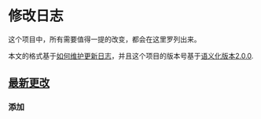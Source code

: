 # 修改日志

这个项目中，所有需要值得一提的改变，都会在这里罗列出来。

本文的格式基于[如何维护更新日志](https://keepachangelog.com/zh-CN/1.0.0/)，并且这个项目的版本号基于[语义化版本2.0.0](https://semver.org/lang/zh-CN/).

## [最新更改]

### 添加

[最新更改]: https://github.com/jujili/depviz/compare/v0.0.0...HEAD
<!-- [0.1.0]: https://github.com/jujili/depviz/compare/v0.0.0...v0.1.0 -->

<!-- ### 添加 -->
<!-- ### 变更 -->
<!-- ### 待删除 -->
<!-- ### 已删除 -->
<!-- ### 修复 -->
<!-- ### 安全改进 -->
<!--  -->
<!-- ### Added 新添加的功能。 -->
<!-- ### Changed 对现有功能的变更。 -->
<!-- ### Deprecated 已经不建议使用，准备很快移除的功能。 -->
<!-- ### Removed 已经移除的功能。 -->
<!-- ### Fixed 对bug的修复 -->
<!-- ### Security 对安全的改进 -->
